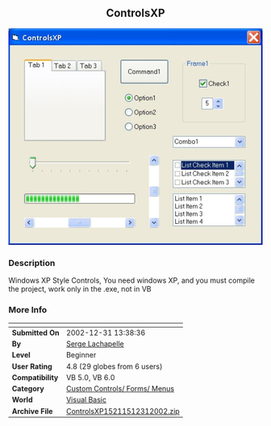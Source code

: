 ﻿<div align="center">

## ControlsXP

<img src="PIC200212311642389495.jpg">
</div>

### Description

Windows XP Style Controls, You need windows XP, and you must compile the project, work only in the .exe, not in VB
 
### More Info
 


<span>             |<span>
---                |---
**Submitted On**   |2002-12-31 13:38:36
**By**             |[Serge Lachapelle](https://github.com/Planet-Source-Code/PSCIndex/blob/master/ByAuthor/serge-lachapelle.md)
**Level**          |Beginner
**User Rating**    |4.8 (29 globes from 6 users)
**Compatibility**  |VB 5\.0, VB 6\.0
**Category**       |[Custom Controls/ Forms/  Menus](https://github.com/Planet-Source-Code/PSCIndex/blob/master/ByCategory/custom-controls-forms-menus__1-4.md)
**World**          |[Visual Basic](https://github.com/Planet-Source-Code/PSCIndex/blob/master/ByWorld/visual-basic.md)
**Archive File**   |[ControlsXP15211512312002\.zip](https://github.com/Planet-Source-Code/serge-lachapelle-controlsxp__1-42040/archive/master.zip)








